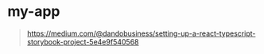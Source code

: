 # my-app

> https://medium.com/@dandobusiness/setting-up-a-react-typescript-storybook-project-5e4e9f540568
